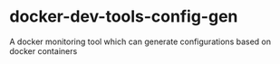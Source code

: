 # docker-dev-tools-config-gen
A docker monitoring tool which can generate configurations based on docker containers
